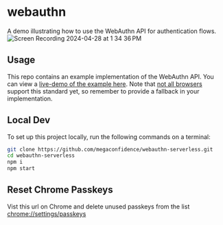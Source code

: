 # webauthn

A demo illustrating how to use the WebAuthn API for authentication flows.
![Screen Recording 2024-04-28 at 1 34 36 PM](https://github.com/megaconfidence/webauthn-serverles/assets/17744578/1fdf03f6-05e5-4563-823e-9cd06ecb62a5)

## Usage

This repo contains an example implementation of the WebAuthn API. You can view a
[live-demo of the example here](https://webauthn.cokoghenun15.workers.dev/). Note
that [not all browsers](https://caniuse.com/webauthn) support this standard yet,
so remember to provide a fallback in your implementation.

## Local Dev

To set up this project locally, run the following commands on a terminal:

```sh
git clone https://github.com/megaconfidence/webauthn-serverless.git
cd webauthn-serverless
npm i
npm start
```

## Reset Chrome Passkeys

Vist this url on Chrome and delete unused passkeys from the list [chrome://settings/passkeys](chrome://settings/passkeys)
